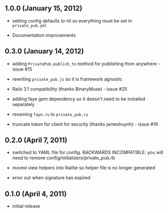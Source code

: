 ## 1.0.0 (January 15, 2012)

* setting config defaults to nil so everything must be set in `private_pub.yml`

* Documentation improvements


## 0.3.0 (January 14, 2012)

* adding `PrivatePub.publish_to` method for publishing from anywhere - issue #15

* rewriting `private_pub.js` so it is framework agnostic

* Rails 3.1 compatibility (thanks BinaryMuse) - issue #25

* adding faye gem dependency so it doesn't need to be installed separately

* renaming `faye.ru` to `private_pub.ru`

* truncate token for client for security (thanks jameshuynh) - issue #19


## 0.2.0 (April 7, 2011)

* switched to YAML file for config. BACKWARDS INCOMPATIBLE: you will need to remove config/initializers/private_pub.rb

* moved view helpers into Railtie so helper file is no longer generated

* error out when signature has expired


## 0.1.0 (April 4, 2011)

* initial release
